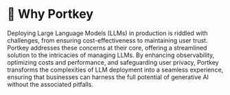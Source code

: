 # 🤔 Why Portkey

Deploying Large Language Models (LLMs) in production is riddled with challenges, from ensuring cost-effectiveness to maintaining user trust. Portkey addresses these concerns at their core, offering a streamlined solution to the intricacies of managing LLMs. By enhancing observability, optimizing costs and performance, and safeguarding user privacy, Portkey transforms the complexities of LLM deployment into a seamless experience, ensuring that businesses can harness the full potential of generative AI without the associated pitfalls.
